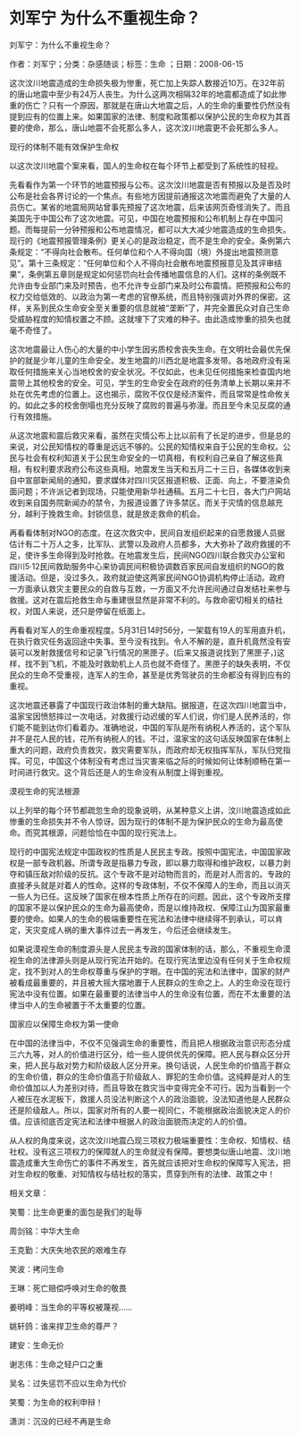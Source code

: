 # 刘军宁  为什么不重视生命？    
    
刘军宁：为什么不重视生命？    
作者：刘军宁；分类：杂感随谈；标签：生命 ；日期：2008-06-15    
这次汶川地震造成的生命损失极为惨重，死亡加上失踪人数接近10万。在32年前的唐山地震中至少有24万人丧生。为什么这两次相隔32年的地震都造成了如此惨重的伤亡？只有一个原因，那就是在唐山大地震之后，人的生命的重要性仍然没有提到应有的位置上来。如果国家的法律、制度和政策都以保护公民的生命权为其首要的使命，那么，唐山地震不会死那么多人，这次汶川地震更不会死那么多人。    
现行的体制不能有效保护生命权    
以这次汶川地震个案来看，国人的生命权在每个环节上都受到了系统性的轻视。    
先看看作为第一个环节的地震预报与公布。这次汶川地震是否有预报以及是否及时公布是社会各界讨论的一个焦点。有些地方因提前通报这次地震而避免了大量的人员伤亡。某省的地震局网站曾事先预报了这次地震，后来该网页奇怪消失了。而且美国先于中国公布了这次地震。可见，中国在地震预报和公布机制上存在中国问题。而每提前一分钟预报和公布地震情况，都可以大大减少地震造成的生命损失。现行的《地震预报管理条例》更关心的是政治稳定，而不是生命的安全。条例第六条规定：“不得向社会散布。任何单位和个人不得向国（境）外提出地震预测意见”。第十三条规定：“任何单位和个人不得向社会散布地震预报意见及其评审结果”，条例第五章则是规定如何惩罚向社会传播地震信息的人们。这样的条例既不允许由专业部门来及时预告，也不允许专业部门来及时公布震情。把预报和公布的权力交给低效的、以政治为第一考虑的官僚系统，而且特别强调对外界的保密。这样，关系到民众生命安全至关重要的信息就被“垄断”了，并完全置民众对自己生命受威胁程度的知情权置之不顾。这就埋下了灾难的种子。由此造成惨重的损失也就毫不奇怪了。    
这次地震最让人伤心的大量的中小学生因劣质校舍丧失生命。在文明社会最优先保护的就是少年儿童的生命安全。发生地震的川西北是地震多发带。各地政府没有采取任何措施来关心当地校舍的安全状况。不仅如此，也未见任何措施来检查国内地震带上其他校舍的安全。可见，学生的生命安全在政府的任务清单上长期以来并不处在优先考虑的位置上。这也揭示，腐败不仅仅是经济案件，而且常常是性命攸关的。如此之多的校舍倒塌也充分反映了腐败的普遍与弥漫。而且至今未见反腐的通行有效措施。    
从这次地震和震后救灾来看，虽然在灾情公布上比以前有了长足的进步，但是总的来说，对公民知情权的尊重是远远不够的。公民的知情权来自于公民的生命权。公民与社会有权利知道关于公民生命安全的一切真相，有权利自己亲自了解这些真相，有权利要求政府公布这些真相。地震发生当天和五月二十三日，各媒体收到来自中宣部新闻局的通知，要求媒体对四川灾区报道积极、正面、向上，不要渲染负面问题；不许派记者到现场，只能使用新华社通稿。五月二十七日，各大门户网站收到来自国务院新闻办的禁令，为报道设置了许多禁区。而关于灾情的信息越充分，越利于挽救生命。封锁信息，就是放走救命的机会。    
再看看体制对NGO的态度。在这次救灾中，民间自发组织起来的自愿救援人员据估计有二十万人之多，比军队、武警以及政府人员都多，大大弥补了政府救援的不足，使许多生命得到及时抢救。在地震发生后，民间NGO四川联合救灾办公室和四川5·12民间救助服务中心来协调民间积极协调数百家民间自发组织的NGO的救援活动。但是，没过多久，政府就迫使这两家民间NGO协调机构停止活动。政府一方面承认救灾主要民众的自救与互救，一方面又不允许民间通过自发结社来参与救援。这对在震后抢救生命与重建很显然是非常不利的。与救命密切相关的结社权，对国人来说，还只是停留在纸面上。    
再看看对军人的生命重视程度。5月31日14时56分，一架载有19人的军用直升机，在执行救灾任务返回途中失事。至今没有找到。令人不解的是，直升机竟然没有安装可以发射救援信号和记录飞行情况的黑匣子。(后来又报道说找到了黑匣子，)这样，找不到飞机，不能及时救助机上人员也就不奇怪了。黑匣子的缺失表明，不仅民众的生命不受重视，连军人的生命，甚至是优秀驾驶员的生命都没有得到应有的重视。    
这次地震还暴露了中国现行政治体制的重大缺陷。据报道，在这次四川地震当中，温家宝因愤怒摔过一次电话，对救援行动迟缓的军人们说，你们是人民养活的，你们能不能到达你们看着办。准确地说，中国的军队是所有纳税人养活的，这个军队并不是花人民的钱，花所有纳税人的钱。不过，温家宝的这句话反映国家在体制上重大的问题，政府负责救灾，救灾需要军队，而政府却无权指挥军队，军队归党指挥。可见，中国这个体制没有考虑过当灾害来临之际的时候如何让体制顺畅在第一时间进行救灾。这个背后还是人的生命没有从制度上得到重视。    
漠视生命的宪法根源    
以上列举的每个环节都疏忽生命的现象说明，从某种意义上讲，汶川地震造成如此惨重的生命损失并不令人惊讶。因为现行的体制不是为保护民众的生命为最高使命。而究其根源，问题恰恰在中国的现行宪法上。    
现行的中国宪法规定中国政权的性质是人民民主专政。按照中国宪法，中国国家政权是一部专政机器。所谓专政是指暴力专政，即以暴力取得和维护政权，以暴力剥夺和镇压敌对阶级的反抗。这个专政不是对动物而言的，而是对人而言的。专政的直接矛头就是对着人的性命。这样的专政体制，不仅不保障人的生命，而且以消灭一些人为已任。这反映了国家在根本性质上所存在的问题。因此，这个专政所支撑的国家不是以保护民众的生命为最高使命，而是以维持政权、保障江山为国家最重要的使命。如果人的生命的极端重要性在宪法和法律中继续得不到承认，可以肯定，天灾变成人祸的重大事件过去一再发生，今后还会继续发生。    
如果说漠视生命的制度源头是人民民主专政的国家体制的话，那么，不重视生命漠视生命的法律源头则是从现行宪法开始的。在现行宪法里边没有任何关于生命权规定，找不到对人的生命权尊重与保护的字眼。在中国的宪法和法律中，国家的财产被看成最重要的，并且被大摇大摆地置于人民群众的生命之上。人的生命没在现行宪法中没有位置。如果在最重要的法律当中人的生命没有位置，而在不太重要的法律当中人的生命被置于不太重要的位置。    
国家应以保障生命权为第一使命    
在中国的法律当中，不仅不见强调生命的重要性，而且把人根据政治意识形态分成三六九等，对人的价值进行区分，给一些人提供优先的保障。把人民与群众区分开来，把人民与敌对势力和阶级敌人区分开来。换句话说，人民生命的价值高于群众的生命价值，群众的生命价值高于阶级敌人、罪犯的生命价值。这纯粹是对人的生命价值加以人为差别对待，而且导致在救灾当中变得完全不可行。因为当看到一个人被压在水泥板下，救援人员没法判断这个人的政治面貌，没法知道他是人民群众还是阶级敌人。所以，国家对所有的人要一视同仁，不能根据政治面貌决定人的价值。应该彻底否定宪法和法律中根据人的政治面貌而决定的人的价值。    
从人权的角度来说，这次汶川地震凸现三项权力极端重要性：生命权、知情权、结社权。没有这三项权力的保障就人的生命就没有保障。要想类似唐山地震、汶川地震造成重大生命伤亡的事件不再发生，首先就应该把对生命权的保障写入宪法，把对生命权的敬重、对知情权与结社权的落实，贯穿到所有的法律、政策之中！    
    
相关文章：    
笑蜀：比生命更重的面包是我们的耻辱    
周剑铭：中华大生命    
王克勤：大庆失地农民的艰难生存    
笑波：拷问生命    
王琳：死亡赔偿呼唤对生命的敬畏    
姜明峰：当生命的平等权被蔑视……    
姚轩鸽：谁来捍卫生命的尊严？    
建安：生命无价    
谢志伟：生命之轻户口之重    
吴名：过失惩罚不应以生命为代价    
笑蜀：为生命的权利申辩！    
潇浏：沉没的已经不再是生命